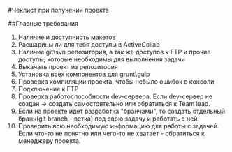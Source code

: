 #Чеклист при получении проекта

##Главные требования

1. Наличие и доступнисть макетов
2. Расшарины ли для тебя доступы в ActiveCollab
3. Наличие git\svn репозитория, а так же доступов к FTP и прочие доступы, которые необходимы для выполнения задачи
4. Выкачать проект из репозитория
5. Установка всех компонентов для grunt\gulp
6. Проверка компиляции проекта, чтобы небыло ошибок в консоли
7. Подключение к FTP
8. Проверка работоспособности dev-сервера. Если dev-сервер не создан -> создать самостоятельно или обратиться к Team lead.
9. Если на проекте идет разработка "бранчами", то создать отдельный бранч(git branch - ветка) под свою задачу и работать с ней.
10. Проверить всю необходимую информацию для работы с задачей. Если что-то не понятно или чего-то не хватает - обратиться к менеджеру проекта.